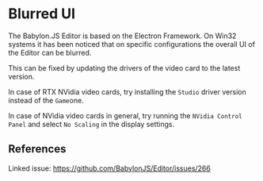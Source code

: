 # Blurred UI

The Babylon.JS Editor is based on the Electron Framework. On Win32 systems it has been noticed that on
specific configurations the overall UI of the Editor can be blurred.

This can be fixed by updating the drivers of the video card to the latest version.

In case of RTX NVidia video cards, try installing the `Studio` driver version instead of the `Game`one.

In case of NVidia video cards in general, try running the `NVidia Control Panel` and select `No Scaling` in the display settings.

## References
Linked issue: https://github.com/BabylonJS/Editor/issues/266

